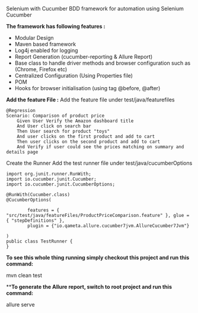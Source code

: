 Selenium with Cucumber
BDD framework for automation using Selenium Cucumber

**The framework has following features :**

* Modular Design
* Maven based framework
* Log4j enabled for logging
* Report Generation (cucumber-reporting & Allure Report)
* Base class to handle driver methods and browser configuration such as (Chrome, Firefox etc)
* Centralized Configuration (Using Properties file)
* POM
* Hooks for browser initialisation (using tag @before, @after)

**Add the feature File :**
Add the feature file under test/java/featurefiles

	@Regression
	Scenario: Comparison of product price
    	Given User Verify the Amazon dashboard title
    	And User click on search bar
    	Then User search for product "toys"
    	And user clicks on the first product and add to cart
    	Then user clicks on the second product and add to cart
    	And Verify if user could see the prices matching on summary and details page

Create the Runner
Add the test runner file under test/java/cucumberOptions

	import org.junit.runner.RunWith;
	import io.cucumber.junit.Cucumber;
	import io.cucumber.junit.CucumberOptions;

	@RunWith(Cucumber.class)
	@CucumberOptions(
	
			features = { "src/test/java/featureFiles/ProductPriceComparison.feature" }, glue = { "stepDefinitions" },
			plugin = {"io.qameta.allure.cucumber7jvm.AllureCucumber7Jvm"}
	
	)
	public class TestRunner {
	}

**To see this whole thing running simply checkout this project and run this command:**

mvn clean test

****To generate the Allure report, switch to root project and run this command:**

allure serve

